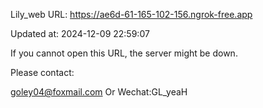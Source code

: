 Lily_web URL: https://ae6d-61-165-102-156.ngrok-free.app

Updated at: 2024-12-09 22:59:07

If you cannot open this URL, the server might be down.

Please contact: 

goley04@foxmail.com Or Wechat:GL_yeaH
